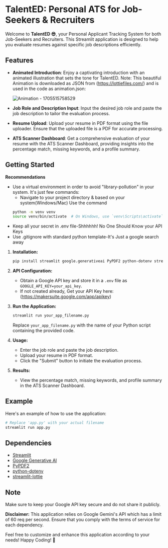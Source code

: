 # TalentED: Personal ATS for Job-Seekers & Recruiters

Welcome to **TalentED 😎**, your Personal Applicant Tracking System for both Job-Seekers and Recruiters. This Streamlit application is designed to help you evaluate resumes against specific job descriptions efficiently. 

## Features

- **Animated Introduction**: Enjoy a captivating introduction with an animated illustration that sets the tone for TalentED.
  Note: This beautiful Animation is downloaded as JSON from (https://lottiefiles.com/) and is used in the code as animation.json:
  
  ![Animation - 1705515758529](https://github.com/kumar-harshh/TalentED/assets/88376961/039fb7aa-a701-4267-8259-7141017b19d8)

  
- **Job Role and Description Input**: Input the desired job role and paste the job description to tailor the evaluation process.

- **Resume Upload**: Upload your resume in PDF format using the file uploader. Ensure that the uploaded file is a PDF for accurate processing.

- **ATS Scanner Dashboard**: Get a comprehensive evaluation of your resume with the ATS Scanner Dashboard, providing insights into the percentage match, missing keywords, and a profile summary.

## Getting Started

**Recommendations**
- Use a virtual environment in order to avoid "library-pollution" in your system. It's just few commands:
  - Navigate to your project directory & based on your system(Windows/Mac) Use the command
  ```bash
  python -m venv venv
  source venv/bin/activate  # On Windows, use `venv\Scripts\activate`
  ```
- Keep all your secret in .env file-Shhhhhh! No One Should Know your API Keys
- Use .gitignore with standard python template-It's Just a google search away


1. **Installation:**
    ```bash
    pip install streamlit google.generativeai PyPDF2 python-dotenv streamlit-lottie
    ```

2. **API Configuration:**
    - Obtain a Google API key and store it in a `.env` file as `GOOGLE_API_KEY=your_api_key`.
    - If not created already, Get your API Key here: (https://makersuite.google.com/app/apikey)
  
3. **Run the Application:**
    ```bash
    streamlit run your_app_filename.py
    ```
    Replace `your_app_filename.py` with the name of your Python script containing the provided code.

4. **Usage:**
    - Enter the job role and paste the job description.
    - Upload your resume in PDF format.
    - Click the "Submit" button to initiate the evaluation process.

5. **Results:**
    - View the percentage match, missing keywords, and profile summary in the ATS Scanner Dashboard.

## Example

Here's an example of how to use the application:

```python
# Replace 'app.py' with your actual filename
streamlit run app.py
```

## Dependencies

- [Streamlit](https://www.streamlit.io/)
- [Google Generative AI](https://cloud.google.com/ai-platform/training/docs/algorithms/gpt)
- [PyPDF2](https://pythonhosted.org/PyPDF2/)
- [python-dotenv](https://pypi.org/project/python-dotenv/)
- [streamlit-lottie](https://github.com/streamlit/streamlit-lottie)

## Note

Make sure to keep your Google API key secure and do not share it publicly.

**Disclaimer:** This application relies on Google Gemini's API which has a limit of 60 req per second. Ensure that you comply with the terms of service for each dependency.

Feel free to customize and enhance this application according to your needs! Happy Coding! 🚀
